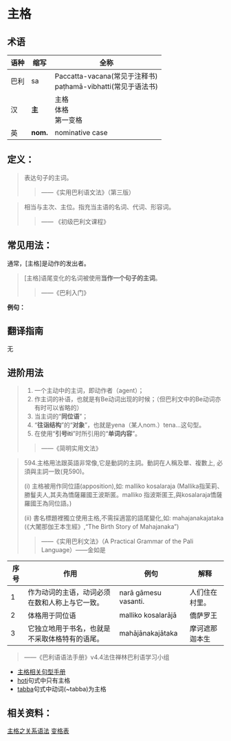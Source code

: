 # 主格

## 术语

|语种|缩写|全称|
|-|-|-|
|巴利|sa|Paccatta-vacana\(常见于注释书\)<br>paṭhamā-vibhatti\(常见于语法书\)|
|汉|**主**|主格<br>体格<br>第一变格|
|英|**nom.**|nominative case|


## 定义：

> 表达句子的主词。
>
>> ——《实用巴利语文法》（第三版）

>相当与主次、主位。指充当主语的名词、代词、形容词。
>> —— 《初级巴利文课程》

## 常见用法：

通常，[主格]是动作的发出者。

>[主格]语尾变化的名词被使用**当作一个句子的主词**。
>> ——《巴利入门》


**例句：**

## 翻译指南

无

## 进阶用法

>1. 一个主动中的主词，即动作者（agent）；
>2. 作主词的补语，也就是有Be动词出现的时候；（但巴利文中的Be动词亦有时可以省略的）
>3. 当主词的“**同位语**”；
>4. “**往诣结构**”的“**对象**”，也就是yena（某人nom.）tena…这句型。
>5. 在使用“**引号iti**”时所引用的“**单词内容**”。
>>——《简明实用文法》

>594.主格用法跟英語非常像,它是動詞的主詞。動詞在人稱及單、複數上, 必須與主詞一致(見590)。
>
>(i) 主格被用作同位語(apposition),如: malliko kosalaraja (Mallika指茉莉、勝鬘夫人,其夫為憍薩羅國王波斯匿。malliko 指波斯匿王,與kosalaraja憍薩羅國王為同位語。)
>
>(ii) 書名標題裡獨立使用主格,不需採適當的語尾變化,如: mahajanakajataka (《大闍那伽王本生經》,“The Birth Story of Mahajanaka”)
>>——《实用巴利文法》（A Practical Grammar of the Pali Language）——金如是

|序号|作用|例句|解释|
|-|-|-|-|
|1|作为动词的主语，动词必须在数和人称上与它一致。|narā gāmesu vasanti.|人们住在村里。|
|2|体格用于同位语|malliko kosalarājā|僑萨罗王|
|3|它独立地用于书名，也就是不采取体格特有的语尾。|mahājānakajātaka|摩诃遮那迦本生|
>——《巴利语语法手册》v4.4法住禅林巴利语学习小组

* [主格相关句型手册](../grammar/grammar.md)
* [hoti](https://github.com/visuddhinanda/pali-handbook/tree/2bdb9c6f5be84217fa8f6966ef2e5d108d7ef6d3/declension/hoti.md)句式中只有主格
* [tabba](https://github.com/visuddhinanda/pali-handbook/tree/2bdb9c6f5be84217fa8f6966ef2e5d108d7ef6d3/declension/tabba.md)句式中动词\(~tabba\)为主格

## 相关资料：

[主格之关系语法](../basic-relation/nom.md)
[变格表](ending-table.md)

